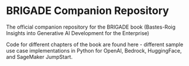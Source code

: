 # BRIGADE Companion Repository
The official companion repository for the BRIGADE book (Bastes-Roig Insights into Generative AI Development for the Enterprise)

Code for different chapters of the book are found here - different sample use case implementations in Python for OpenAI, Bedrock, HuggingFace, and SageMaker JumpStart.
